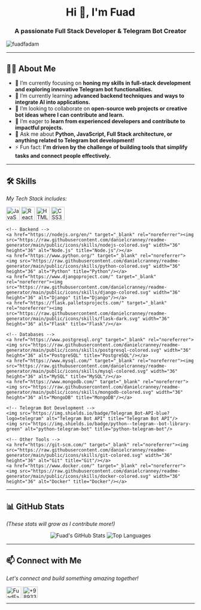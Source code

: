 <!-- 
Hi there! 👋 Thanks for visiting my GitHub profile.
-->

<h1 align="center">Hi 👋, I'm Fuad</h1>
<h3 align="center">A passionate Full Stack Developer & Telegram Bot Creator</h3>

<!-- Profile view counter -->
<p align="left"> <img src="https://komarev.com/ghpvc/?username=fuadfadam&label=Profile%20views&color=0e75b6&style=flat" alt="fuadfadam" /> </p>

---

<!-- ABOUT ME SECTION -->
## 🙋‍♂️ About Me

*   🔭 I’m currently focusing on **honing my skills in full-stack development and exploring innovative Telegram bot functionalities.**
*   🌱 I’m currently learning **advanced backend techniques and ways to integrate AI into applications.**
*   👯 I’m looking to collaborate on **open-source web projects or creative bot ideas where I can contribute and learn.**
*   🤔 I’m eager to **learn from experienced developers and contribute to impactful projects.**
*   💬 Ask me about **Python, JavaScript, Full Stack architecture, or anything related to Telegram bot development!**
*   ⚡ Fun fact: **I'm driven by the challenge of building tools that simplify tasks and connect people effectively.**

---

<!-- SKILLS SECTION -->
## 🛠️ Skills

*My Tech Stack includes:*

<p align="left">
    <!-- Frontend -->
    <a href="https://developer.mozilla.org/en-US/docs/Web/JavaScript" target="_blank" rel="noreferrer"><img src="https://raw.githubusercontent.com/danielcranney/readme-generator/main/public/icons/skills/javascript-colored.svg" width="36" height="36" alt="JavaScript" title="JavaScript"/></a>
    <a href="https://reactjs.org/" target="_blank" rel="noreferrer"><img src="https://raw.githubusercontent.com/danielcranney/readme-generator/main/public/icons/skills/react-colored.svg" width="36" height="36" alt="React" title="React"/></a>
    <a href="https://www.w3.org/html/" target="_blank" rel="noreferrer"><img src="https://raw.githubusercontent.com/danielcranney/readme-generator/main/public/icons/skills/html5-colored.svg" width="36" height="36" alt="HTML5" title="HTML5"/></a>
    <a href="https://www.w3schools.com/css/" target="_blank" rel="noreferrer"><img src="https://raw.githubusercontent.com/danielcranney/readme-generator/main/public/icons/skills/css3-colored.svg" width="36" height="36" alt="CSS3" title="CSS3"/></a>
    
    <!-- Backend -->
    <a href="https://nodejs.org/en/" target="_blank" rel="noreferrer"><img src="https://raw.githubusercontent.com/danielcranney/readme-generator/main/public/icons/skills/nodejs-colored.svg" width="36" height="36" alt="Node.js" title="Node.js"/></a>
    <a href="https://www.python.org/" target="_blank" rel="noreferrer"><img src="https://raw.githubusercontent.com/danielcranney/readme-generator/main/public/icons/skills/python-colored.svg" width="36" height="36" alt="Python" title="Python"/></a>
    <a href="https://www.djangoproject.com/" target="_blank" rel="noreferrer"><img src="https://raw.githubusercontent.com/danielcranney/readme-generator/main/public/icons/skills/django-colored.svg" width="36" height="36" alt="Django" title="Django"/></a>
    <a href="https://flask.palletsprojects.com/" target="_blank" rel="noreferrer"><img src="https://raw.githubusercontent.com/danielcranney/readme-generator/main/public/icons/skills/flask-dark.svg" width="36" height="36" alt="Flask" title="Flask"/></a>
    
    <!-- Databases -->
    <a href="https://www.postgresql.org" target="_blank" rel="noreferrer"><img src="https://raw.githubusercontent.com/danielcranney/readme-generator/main/public/icons/skills/postgresql-colored.svg" width="36" height="36" alt="PostgreSQL" title="PostgreSQL"/></a>
    <a href="https://www.mysql.com/" target="_blank" rel="noreferrer"><img src="https://raw.githubusercontent.com/danielcranney/readme-generator/main/public/icons/skills/mysql-colored.svg" width="36" height="36" alt="MySQL" title="MySQL"/></a>
    <a href="https://www.mongodb.com/" target="_blank" rel="noreferrer"><img src="https://raw.githubusercontent.com/danielcranney/readme-generator/main/public/icons/skills/mongodb-colored.svg" width="36" height="36" alt="MongoDB" title="MongoDB"/></a>
    
    <!-- Telegram Bot Development -->
    <img src="https://img.shields.io/badge/Telegram_Bot-API-blue?logo=telegram" alt="Telegram Bot API" title="Telegram Bot API"/>
    <img src="https://img.shields.io/badge/python--telegram--bot-library-green" alt="python-telegram-bot" title="python-telegram-bot"/>
    
    <!-- Other Tools -->
    <a href="https://git-scm.com/" target="_blank" rel="noreferrer"><img src="https://raw.githubusercontent.com/danielcranney/readme-generator/main/public/icons/skills/git-colored.svg" width="36" height="36" alt="Git" title="Git"/></a>
    <a href="https://www.docker.com/" target="_blank" rel="noreferrer"><img src="https://raw.githubusercontent.com/danielcranney/readme-generator/main/public/icons/skills/docker-colored.svg" width="36" height="36" alt="Docker" title="Docker"/></a>
</p>
<!-- Feel free to add or remove skills! -->

---

<!-- GITHUB STATS SECTION -->
## 📊 GitHub Stats

*(These stats will grow as I contribute more!)*

<p align="center">
  <img src="https://github-readme-stats.vercel.app/api?username=fuadfadam&show_icons=true&theme=radical&hide_rank=true" alt="Fuad's GitHub Stats" />
  <img src="https://github-readme-stats.vercel.app/api/top-langs/?username=fuadfadam&layout=compact&theme=radical" alt="Top Languages" />
</p>

<!-- Optional: Contribution Streak -->
<!-- <p align="center">
  <img src="https://github-readme-streak-stats.herokuapp.com/?user=fuadfadam&theme=radical" alt="GitHub Streak" />
</p> -->

---

<!-- CONNECT WITH ME SECTION -->
## 📫 Connect with Me

*Let's connect and build something amazing together!*

<p align="left">
<a href="https://t.me/FuadFadam" target="_blank"><img align="center" src="https://raw.githubusercontent.com/rahuldkjain/github-profile-readme-generator/master/src/images/icons/Social/telegram.svg" alt="FuadFadam" height="30" width="40" /></a>
<a href="https://wa.me/989330556476" target="_blank"><img align="center" src="https://raw.githubusercontent.com/rahuldkjain/github-profile-readme-generator/master/src/images/icons/Social/whatsapp.svg" alt="+989330556476" height="30" width="40" /></a>
</p>

---
